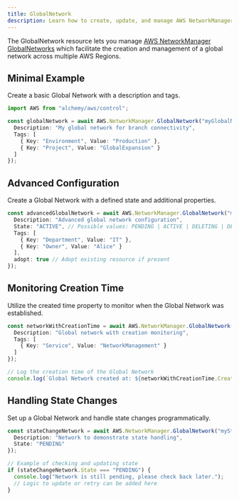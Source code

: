 ```yaml
---
title: GlobalNetwork
description: Learn how to create, update, and manage AWS NetworkManager GlobalNetworks using Alchemy Cloud Control.
---
```



The GlobalNetwork resource lets you manage [AWS NetworkManager GlobalNetworks](https://docs.aws.amazon.com/networkmanager/latest/userguide/) which facilitate the creation and management of a global network across multiple AWS Regions.

## Minimal Example

Create a basic Global Network with a description and tags.

```ts
import AWS from "alchemy/aws/control";

const globalNetwork = await AWS.NetworkManager.GlobalNetwork("myGlobalNetwork", {
  Description: "My global network for branch connectivity",
  Tags: [
    { Key: "Environment", Value: "Production" },
    { Key: "Project", Value: "GlobalExpansion" }
  ]
});
```

## Advanced Configuration

Create a Global Network with a defined state and additional properties.

```ts
const advancedGlobalNetwork = await AWS.NetworkManager.GlobalNetwork("myAdvancedGlobalNetwork", {
  Description: "Advanced global network configuration",
  State: "ACTIVE", // Possible values: PENDING | ACTIVE | DELETING | DELETED
  Tags: [
    { Key: "Department", Value: "IT" },
    { Key: "Owner", Value: "Alice" }
  ],
  adopt: true // Adopt existing resource if present
});
```

## Monitoring Creation Time

Utilize the created time property to monitor when the Global Network was established.

```ts
const networkWithCreationTime = await AWS.NetworkManager.GlobalNetwork("myNetworkWithCreationTime", {
  Description: "Global network with creation monitoring",
  Tags: [
    { Key: "Service", Value: "NetworkManagement" }
  ]
});

// Log the creation time of the Global Network
console.log(`Global Network created at: ${networkWithCreationTime.CreationTime}`);
```

## Handling State Changes

Set up a Global Network and handle state changes programmatically.

```ts
const stateChangeNetwork = await AWS.NetworkManager.GlobalNetwork("myStateChangeNetwork", {
  Description: "Network to demonstrate state handling",
  State: "PENDING"
});

// Example of checking and updating state
if (stateChangeNetwork.State === "PENDING") {
  console.log("Network is still pending, please check back later.");
  // Logic to update or retry can be added here
}
```
